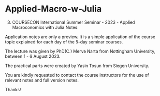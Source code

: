 # Applied-Macro-w-Julia
3. COURSECON International Summer Seminar - 2023 - Applied Macroconomics with Julia Notes

Application notes are only a preview. It is a simple application of the course topic explained for each day of the 5-day seminar courses.

The lecture was given by PhD(C.) Merve Narta from Nottingham University, between 1 - 6 August 2023.

The practical parts were created by Yasin Tosun from Siegen University.

You are kindly requested to contact the course instructors for the use of relevant notes and full version notes.

Thanks!
